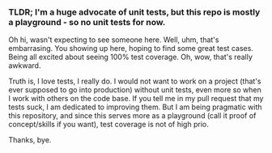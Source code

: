 
### TLDR; I'm a huge advocate of unit tests, but this repo is mostly a playground - so no unit tests for now.


Oh hi, wasn't expecting to see someone here. Well, uhm, that's embarrasing. You showing up here, 
hoping to find some great test cases. Being all excited about seeing 100% test coverage. Oh, wow, 
that's really awkward.

Truth is, I love tests, I really do. I would not want
to work on a project (that's ever supposed to go into production) without unit tests, even more so when I 
work with others on the code base. If you tell me in my pull request that my tests suck, I am dedicated to
improving them. But I am being pragmatic with this repository, and since this serves more as a playground
(call it proof of concept/skills if you want), test coverage is not of high prio.

Thanks, bye.
